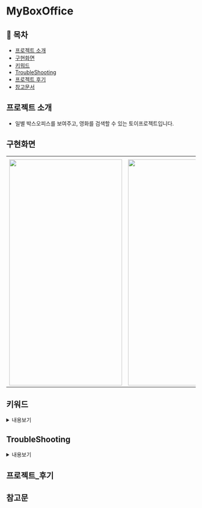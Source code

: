 # MyBoxOffice
## 📑 목차
- [프로젝트 소개](#프로젝트-소개)
- [구현화면](#구현화면)
- [키워드](#키워드)
- [TroubleShooting](#TroubleShooting)
- [프로젝트 후기](#프로젝트_후기)
- [참고문서](#참고문서)
## 프로젝트 소개
-  일별 박스오피스를 보여주고, 영화를 검색할 수 있는 토이프로젝트입니다.

## 구현화면

||||
|:---:|:---:|:---:|
||||
|<img src = "" width="300" height="600">| <img src = "" width="300" height="600"> | <img src = "" width="300" height="600">|

## 키워드

<details>
<summary>내용보기</summary>
  
</details>


## TroubleShooting
  
<details>
<summary>내용보기</summary>

</details>

## 프로젝트_후기

## 참고문
